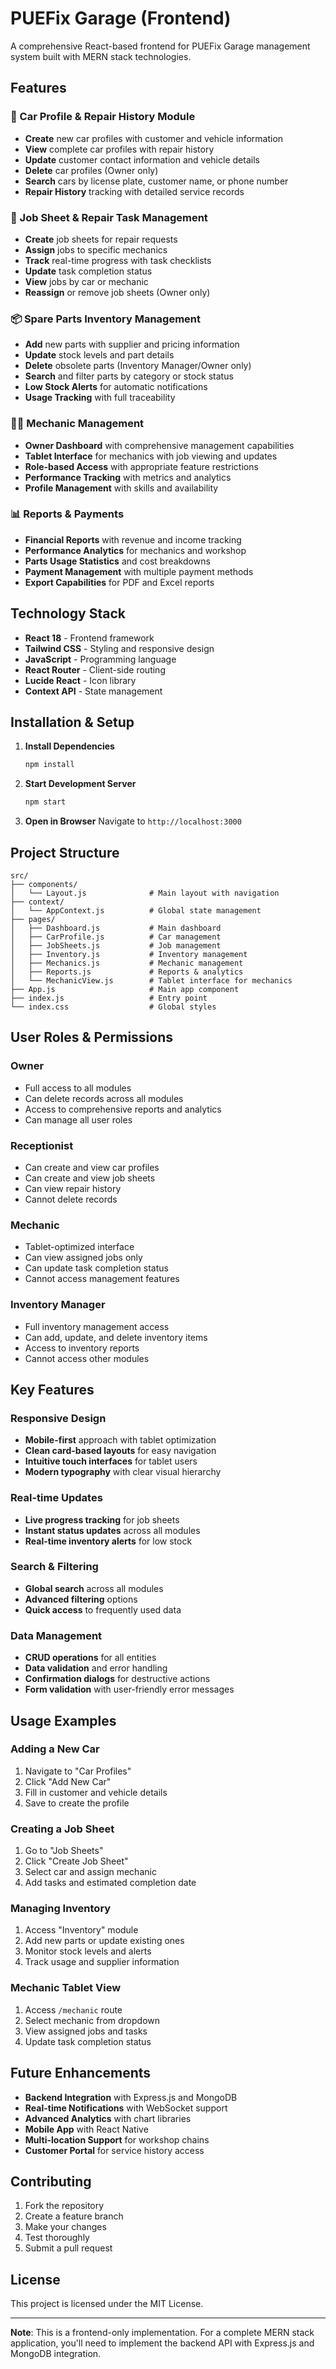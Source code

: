 # PUEFix Garage (Frontend)

A comprehensive React-based frontend for PUEFix Garage management system built with MERN stack technologies.

## Features

### 🚗 Car Profile & Repair History Module

- **Create** new car profiles with customer and vehicle information
- **View** complete car profiles with repair history
- **Update** customer contact information and vehicle details
- **Delete** car profiles (Owner only)
- **Search** cars by license plate, customer name, or phone number
- **Repair History** tracking with detailed service records

### 🔧 Job Sheet & Repair Task Management

- **Create** job sheets for repair requests
- **Assign** jobs to specific mechanics
- **Track** real-time progress with task checklists
- **Update** task completion status
- **View** jobs by car or mechanic
- **Reassign** or remove job sheets (Owner only)

### 📦 Spare Parts Inventory Management

- **Add** new parts with supplier and pricing information
- **Update** stock levels and part details
- **Delete** obsolete parts (Inventory Manager/Owner only)
- **Search** and filter parts by category or stock status
- **Low Stock Alerts** for automatic notifications
- **Usage Tracking** with full traceability

### 👨‍🔧 Mechanic Management

- **Owner Dashboard** with comprehensive management capabilities
- **Tablet Interface** for mechanics with job viewing and updates
- **Role-based Access** with appropriate feature restrictions
- **Performance Tracking** with metrics and analytics
- **Profile Management** with skills and availability

### 📊 Reports & Payments

- **Financial Reports** with revenue and income tracking
- **Performance Analytics** for mechanics and workshop
- **Parts Usage Statistics** and cost breakdowns
- **Payment Management** with multiple payment methods
- **Export Capabilities** for PDF and Excel reports

## Technology Stack

- **React 18** - Frontend framework
- **Tailwind CSS** - Styling and responsive design
- **JavaScript** - Programming language
- **React Router** - Client-side routing
- **Lucide React** - Icon library
- **Context API** - State management

## Installation & Setup

1. **Install Dependencies**

   ```bash
   npm install
   ```

2. **Start Development Server**

   ```bash
   npm start
   ```

3. **Open in Browser**
   Navigate to `http://localhost:3000`

## Project Structure

```
src/
├── components/
│   └── Layout.js              # Main layout with navigation
├── context/
│   └── AppContext.js          # Global state management
├── pages/
│   ├── Dashboard.js           # Main dashboard
│   ├── CarProfile.js          # Car management
│   ├── JobSheets.js           # Job management
│   ├── Inventory.js           # Inventory management
│   ├── Mechanics.js           # Mechanic management
│   ├── Reports.js             # Reports & analytics
│   └── MechanicView.js        # Tablet interface for mechanics
├── App.js                     # Main app component
├── index.js                   # Entry point
└── index.css                  # Global styles
```

## User Roles & Permissions

### Owner

- Full access to all modules
- Can delete records across all modules
- Access to comprehensive reports and analytics
- Can manage all user roles

### Receptionist

- Can create and view car profiles
- Can create and view job sheets
- Can view repair history
- Cannot delete records

### Mechanic

- Tablet-optimized interface
- Can view assigned jobs only
- Can update task completion status
- Cannot access management features

### Inventory Manager

- Full inventory management access
- Can add, update, and delete inventory items
- Access to inventory reports
- Cannot access other modules

## Key Features

### Responsive Design

- **Mobile-first** approach with tablet optimization
- **Clean card-based layouts** for easy navigation
- **Intuitive touch interfaces** for tablet users
- **Modern typography** with clear visual hierarchy

### Real-time Updates

- **Live progress tracking** for job sheets
- **Instant status updates** across all modules
- **Real-time inventory alerts** for low stock

### Search & Filtering

- **Global search** across all modules
- **Advanced filtering** options
- **Quick access** to frequently used data

### Data Management

- **CRUD operations** for all entities
- **Data validation** and error handling
- **Confirmation dialogs** for destructive actions
- **Form validation** with user-friendly error messages

## Usage Examples

### Adding a New Car

1. Navigate to "Car Profiles"
2. Click "Add New Car"
3. Fill in customer and vehicle details
4. Save to create the profile

### Creating a Job Sheet

1. Go to "Job Sheets"
2. Click "Create Job Sheet"
3. Select car and assign mechanic
4. Add tasks and estimated completion date

### Managing Inventory

1. Access "Inventory" module
2. Add new parts or update existing ones
3. Monitor stock levels and alerts
4. Track usage and supplier information

### Mechanic Tablet View

1. Access `/mechanic` route
2. Select mechanic from dropdown
3. View assigned jobs and tasks
4. Update task completion status

## Future Enhancements

- **Backend Integration** with Express.js and MongoDB
- **Real-time Notifications** with WebSocket support
- **Advanced Analytics** with chart libraries
- **Mobile App** with React Native
- **Multi-location Support** for workshop chains
- **Customer Portal** for service history access

## Contributing

1. Fork the repository
2. Create a feature branch
3. Make your changes
4. Test thoroughly
5. Submit a pull request

## License

This project is licensed under the MIT License.

---

**Note**: This is a frontend-only implementation. For a complete MERN stack application, you'll need to implement the backend API with Express.js and MongoDB integration.
